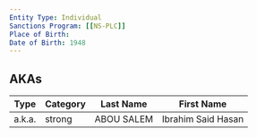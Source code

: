 ```yaml
---
Entity Type: Individual
Sanctions Program: [[NS-PLC]]
Place of Birth: 
Date of Birth: 1948
---
```



## AKAs
| Type | Category | Last Name | First Name |
|------|----------|-----------|------------|
| a.k.a. | strong | ABOU SALEM | Ibrahim Said Hasan |

